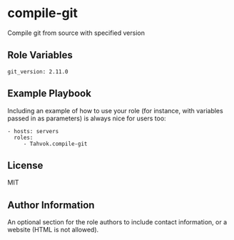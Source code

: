 compile-git
===========

Compile git from source with specified version

Role Variables
--------------

    git_version: 2.11.0

Example Playbook
----------------

Including an example of how to use your role (for instance, with variables passed in as parameters) is always nice for users too:

    - hosts: servers
      roles:
         - Tahvok.compile-git

License
-------

MIT

Author Information
------------------

An optional section for the role authors to include contact information, or a website (HTML is not allowed).
